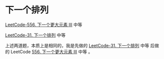 # 下一个排列



[LeetCode-556. 下一个更大元素 III](https://leetcode.cn/problems/next-greater-element-iii/) 中等 

[LeetCode-31. 下一个排列](https://leetcode.cn/problems/next-permutation/) 中等



上述两道题，本质上是相同的，我是先做的 [LeetCode-31. 下一个排列](https://leetcode.cn/problems/next-permutation/) 中等 后做的 LeetCode [556. 下一个更大元素 III](https://leetcode.cn/problems/next-greater-element-iii/) 中等 。

